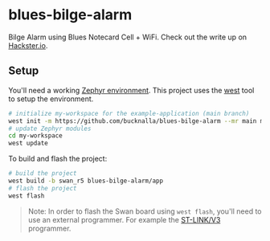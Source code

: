 # blues-bilge-alarm

Bilge Alarm using Blues Notecard Cell + WiFi. Check out the write up on [Hackster.io](https://www.hackster.io/bucknalla/cellular-bilge-alarm-monitoring-with-blues-wireless-fd1093).

## Setup

You'll need a working [Zephyr environment](https://docs.zephyrproject.org/latest/develop/getting_started/index.html). This project uses the [west](https://docs.zephyrproject.org/latest/guides/west/index.html) tool to setup the environment.

```bash
# initialize my-workspace for the example-application (main branch)
west init -m https://github.com/bucknalla/blues-bilge-alarm --mr main my-workspace
# update Zephyr modules
cd my-workspace
west update
```

To build and flash the project:

```bash
# build the project
west build -b swan_r5 blues-bilge-alarm/app
# flash the project
west flash
```

> Note: In order to flash the Swan board using `west flash`, you'll need to use an external programmer. For example the [ST-LINK/V3](https://shop.blues.com/collections/accessories) programmer.

